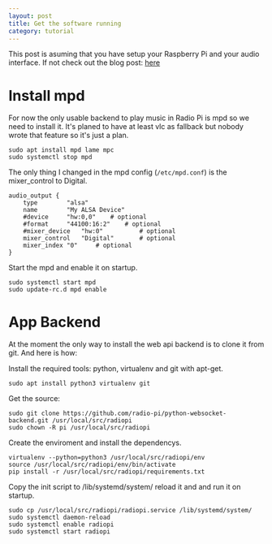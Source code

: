 ```yaml
---
layout: post
title: Get the software running
category: tutorial
---
```


This post is asuming that you have setup your Raspberry Pi
and your audio interface. If not check out the blog post: [here]( /2016-01-12-setup-a-radio-pi ) 

# Install mpd

For now the only usable backend to play music in Radio Pi is mpd so 
we need to install it. It's planed to have at least vlc as fallback 
but nobody wrote that feature so it's just a plan.

```
sudo apt install mpd lame mpc
sudo systemctl stop mpd
```

The only thing I changed in the mpd config (`/etc/mpd.conf`) is the mixer_control to Digital.

```
audio_output {
	type		"alsa"
	name		"My ALSA Device"
	#device		"hw:0,0"	# optional
	#format		"44100:16:2"	# optional
	#mixer_device	"hw:0"	        # optional
	mixer_control	"Digital"       # optional
	mixer_index	"0"		# optional
}
```

Start the mpd and enable it on startup.

```
sudo systemctl start mpd
sudo update-rc.d mpd enable
```

# App Backend

At the moment the only way to install the web api backend is to clone it from git.
And here is how:


Install the required tools: python, virtualenv and git with apt-get.

```
sudo apt install python3 virtualenv git
```

Get the source:

```
sudo git clone https://github.com/radio-pi/python-websocket-backend.git /usr/local/src/radiopi
sudo chown -R pi /usr/local/src/radiopi
```


Create the enviroment and install the dependencys. 

```
virtualenv --python=python3 /usr/local/src/radiopi/env
source /usr/local/src/radiopi/env/bin/activate
pip install -r /usr/local/src/radiopi/requirements.txt 
```

Copy the init script to /lib/systemd/system/ reload it and and run it on startup.

```
sudo cp /usr/local/src/radiopi/radiopi.service /lib/systemd/system/
sudo systemctl daemon-reload
sudo systemctl enable radiopi
sudo systemctl start radiopi
```
